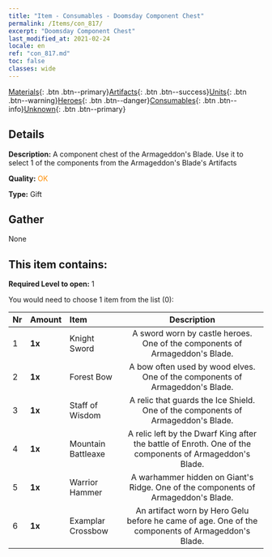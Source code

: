 ```yaml
---
title: "Item - Consumables - Doomsday Component Chest"
permalink: /Items/con_817/
excerpt: "Doomsday Component Chest"
last_modified_at: 2021-02-24
locale: en
ref: "con_817.md"
toc: false
classes: wide
---
```

 [Materials](/Items/){: .btn .btn--primary}[Artifacts](/Items/Artifacts/){: .btn .btn--success}[Units](/Items/Units/){: .btn .btn--warning}[Heroes](/Items/Heroes/){: .btn .btn--danger}[Consumables](/Items/Consumables/){: .btn .btn--info}[Unknown](/Items/Unknown/){: .btn .btn--primary}

## Details
 **Description:** A component chest of the Armageddon's Blade. Use it to select 1 of the components from the Armageddon's Blade's Artifacts

 **Quality:** <span style="color: #FF8C00">OK</span>

 **Type:** Gift

## Gather

  None

## This item contains:

 **Required Level to open:** 1

 You would need to choose 1 item from the list (0):

  | Nr | Amount |     Item    | Description |
  |:---|:-------|:------------|:-----------:|
  | 1 |  **1x** | Knight Sword | A sword worn by castle heroes. One of the components of Armageddon's Blade.  | 
  | 2 |  **1x** | Forest Bow | A bow often used by wood elves. One of the components of Armageddon's Blade.  | 
  | 3 |  **1x** | Staff of Wisdom | A relic that guards the Ice Shield. One of the components of Armageddon's Blade.  | 
  | 4 |  **1x** | Mountain Battleaxe | A relic left by the Dwarf King after the battle of Enroth. One of the components of Armageddon's Blade.  | 
  | 5 |  **1x** | Warrior Hammer | A warhammer hidden on Giant's Ridge. One of the components of Armageddon's Blade.  | 
  | 6 |  **1x** | Examplar Crossbow | An artifact worn by Hero Gelu before he came of age. One of the components of Armageddon's Blade.  | 

